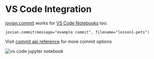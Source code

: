 # VS Code Integration

[jovian.commit](../user-guide/upload) works for [VS Code Notebooks](https://code.visualstudio.com/docs/python/jupyter-support) too.

```
jovian.commit(message="example commit", filename="lesson1-pets")
```

Visit [commit api reference](../api-reference/commit) for more commit options

<img src="https://imgur.com/Wg3wPx3.png" class="screenshot" alt="vs code jupyter notebook" />
